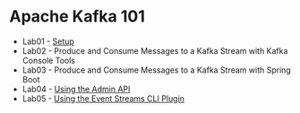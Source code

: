 # Apache Kafka 101

* Lab01 - [Setup](Lab01/README.md)
* Lab02 - Produce and Consume Messages to a Kafka Stream with Kafka Console Tools
* Lab03 - Produce and Consume Messages to a Kafka Stream with Spring Boot
* Lab04 - [Using the Admin API](Lab04/README.md)
* Lab05 - [Using the Event Streams CLI Plugin](Lab05/README.md)
